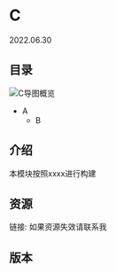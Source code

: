 # C
2022.06.30
## 目录
![C导图概览](./resources/C.png)
* A
	* B
## 介绍
本模块按照xxxx进行构建
## 资源
链接:
如果资源失效请联系我
## 版本
